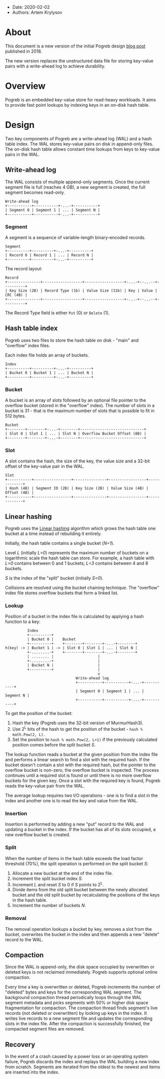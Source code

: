 - Date: 2020-02-02
- Authors: Artem Krylysov

# About

This document is a new version of the initial Pogreb design
[blog post](https://artem.krylysov.com/blog/2018/03/24/pogreb-key-value-store/) published in 2018.

The new version replaces the unstructured data file for storing key-value pairs with a write-ahead log to achieve
durability.

# Overview

Pogreb is an embedded key-value store for read-heavy workloads.
It aims to provide fast point lookups by indexing keys in an on-disk hash table.

# Design

Two key components of Pogreb are a write-ahead log (WAL) and a hash table index.
The WAL stores key-value pairs on disk in append-only files.
The on-disk hash table allows constant time lookups from keys to key-value pairs in the WAL.

## Write-ahead log

The WAL consists of multiple append-only segments. Once the current segment file is full (reaches 4 GB), a new segment
is created, the full segment becomes read-only.

```
Write-ahead log
+-----------+-----------+-...-+-----------+
| Segment 0 | Segment 1 | ... | Segment N |
+-----------+-----------+-...-+-----------+
```

### Segment

A segment is a sequence of variable-length binary-encoded records.

```
Segment
+----------+----------+-...-+----------+
| Record 0 | Record 1 | ... | Record N |
+----------+----------+-...-+----------+
```

The record layout:

```
Record
+---------------+------------------+------------------+-...-+--...--+----------+
| Key Size (2B) | Record Type (1b) | Value Size (31b) | Key | Value | CRC (4B) |
+---------------+------------------+------------------+-...-+--...--+----------+
```

The Record Type field is either `Put` (0) or `Delete` (1).

## Hash table index

Pogreb uses two files to store the hash table on disk - "main" and "overflow" index files.

Each index file holds an array of buckets.

```
Index
+----------+----------+-...-+----------+
| Bucket 0 | Bucket 1 | ... | Bucket N |
+----------+----------+-...-+----------+
```

### Bucket

A bucket is an array of slots followed by an optional file pointer to the overflow bucket (stored in the "overflow"
index).
The number of slots in a bucket is 31 - that is the maximum number of slots that is possible to fit in 512
bytes.

```
Bucket
+--------+--------+-...-+--------+-----------------------------+
| Slot 0 | Slot 1 | ... | Slot N | Overflow Bucket Offset (8B) |
+--------+--------+-...-+--------+-----------------------------+
```

### Slot

A slot contains the hash, the size of the key, the value size and a 32-bit offset of the key-value pair in the WAL.

```
Slot
+-----------+-----------------+---------------+-----------------+-------------+
| Hash (4B) | Segment ID (2B) | Key Size (2B) | Value Size (4B) | Offset (4B) |
+-----------+-----------------+---------------+-----------------+-------------+
```

## Linear hashing

Pogreb uses the [Linear hashing](https://en.wikipedia.org/wiki/Linear_hashing) algorithm which grows the hash table
one bucket at a time instead of rebuilding it entirely.

Initially, the hash table contains a single bucket (*N=1*).

Level *L* (initially *L=0*) represents the maximum number of buckets on a logarithmic scale the hash table can store.
For example, a hash table with *L=0* contains between 0 and 1 buckets; *L=3* contains between 4 and 8 buckets.

*S* is the index of the "split" bucket (initially *S=0*).

Collisions are resolved using the bucket chaining technique.
The "overflow" index file stores overflow buckets that form a linked list.

### Lookup

Position of a bucket in the index file is calculated by applying a hash function to a key:

```
          Index
          +----------+
          | Bucket 0 |    Bucket
          +----------+    +--------+--------+-...-+--------+
h(key) -> | Bucket 1 | -> | Slot 0 | Slot 1 | ... | Slot N |
          +-........-+    +--------+--------+-...-+--------+
          | ........ |                    |
          +-........-+                    |
          | Bucket N |                    |
          +----------+                    |
                                          v
                                Write-ahead log
                                +-----------+-----------+-...-+-----------+
                                | Segment 0 | Segment 1 | ... | Segment N |
                                +-----------+-----------+-...-+-----------+
```

To get the position of the bucket:

1. Hash the key (Pogreb uses the 32-bit version of MurmurHash3).
2. Use 2<sup>L</sup> bits of the hash to get the position of the bucket - `hash % math.Pow(2, L)`.
3. Set the position to `hash % math.Pow(2, L+1)` if the previously calculated position comes before the
split bucket *S*.

The lookup function reads a bucket at the given position from the index file and performs a linear search to find a slot
with the required hash.
If the bucket doesn't contain a slot with the required hash, but the pointer to the overflow bucket is non-zero, the
overflow bucket is inspected.
The process continues until a required slot is found or until there is no more overflow buckets for the given key.
Once a slot with the required key is found, Pogreb reads the key-value pair from the WAL.

The average lookup requires two I/O operations - one is to find a slot in the index and another one is to read the key
and value from the WAL.

### Insertion

Insertion is performed by adding a new "put" record to the WAL and updating a bucket in the index.
If the bucket has all of its slots occupied, a new overflow bucket is created.

### Split

When the number of items in the hash table exceeds the load factor threshold (70%), the split operation is performed on
the split bucket *S*:

1. Allocate a new bucket at the end of the index file.
2. Increment the split bucket index *S*.
3. Increment *L* and reset *S* to 0 if *S* points to 2<sup>L</sup>. 
4. Divide items from the old split bucket between the newly allocated bucket and the old split bucket by
recalculating the positions of the keys in the hash table.
5. Increment the number of buckets *N*.

### Removal

The removal operation lookups a bucket by key, removes a slot from the bucket, overwrites the bucket in the index
and then appends a new "delete" record to the WAL.

## Compaction

Since the WAL is append-only, the disk space occupied by overwritten or deleted keys is not reclaimed immediately.
Pogreb supports optional online compaction.

Every time a key is overwritten or deleted, Pogreb increments the number of "deleted" bytes and keys for the
corresponding WAL segment.
The background compaction thread periodically loops through the WAL segment metadata and picks segments with 50% or
higher disk space fragmentation for compaction.
The compaction thread finds segment's live records (not deleted or overwritten) by looking up keys in the index.
It writes live records to a new segment file and updates the corresponding slots in the index file.
After the compaction is successfully finished, the compacted segment files are removed.

## Recovery

In the event of a crash caused by a power loss or an operating system failure, Pogreb discards the index and replays the
WAL building a new index from scratch.
Segments are iterated from the oldest to the newest and items are inserted into the index.
